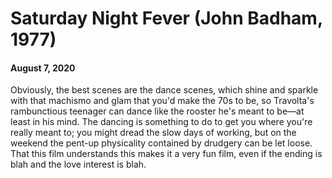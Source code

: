 # Saturday Night Fever (John Badham, 1977)
#### August 7, 2020
Obviously, the best scenes are the dance scenes, which shine and sparkle with that machismo and glam that you'd make the 70s to be, so Travolta's rambunctious teenager can dance like the rooster he's meant to be—at least in his mind. The dancing is something to do to get you where you're really meant to; you might dread the slow days of working, but on the weekend the pent-up physicality contained by drudgery can be let loose. That this film understands this makes it a very fun film, even if the ending is blah and the love interest is blah.